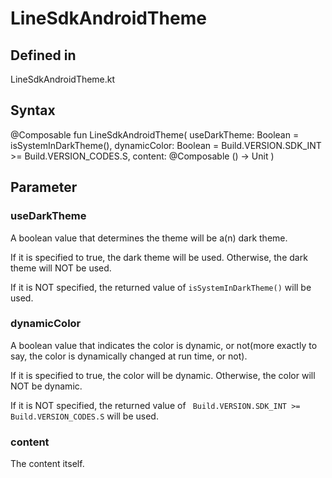 # LineSdkAndroidTheme
## Defined in
LineSdkAndroidTheme.kt

## Syntax
@Composable
fun LineSdkAndroidTheme(
    useDarkTheme: Boolean = isSystemInDarkTheme(),
    dynamicColor: Boolean = Build.VERSION.SDK_INT >= Build.VERSION_CODES.S,
    content: @Composable () -> Unit
)
## Parameter
### useDarkTheme 
A boolean value that determines the theme will be a(n) dark theme.

If it is specified to true, the dark theme will be used. Otherwise, the dark theme will NOT be used.

If it is NOT specified, the returned value of `isSystemInDarkTheme()` will be used.

### dynamicColor
A boolean value that indicates the color is dynamic, or not(more exactly to say, the color is dynamically changed at run time, or not).

If it is specified to true, the color will be dynamic. Otherwise, the color will NOT be dynamic.

If it is NOT specified, the returned value of ` Build.VERSION.SDK_INT >= Build.VERSION_CODES.S` will be used.

### content
The content itself.

